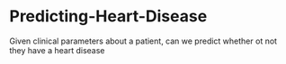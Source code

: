# Predicting-Heart-Disease
Given clinical parameters about a patient, can we predict whether ot not they have a heart disease
